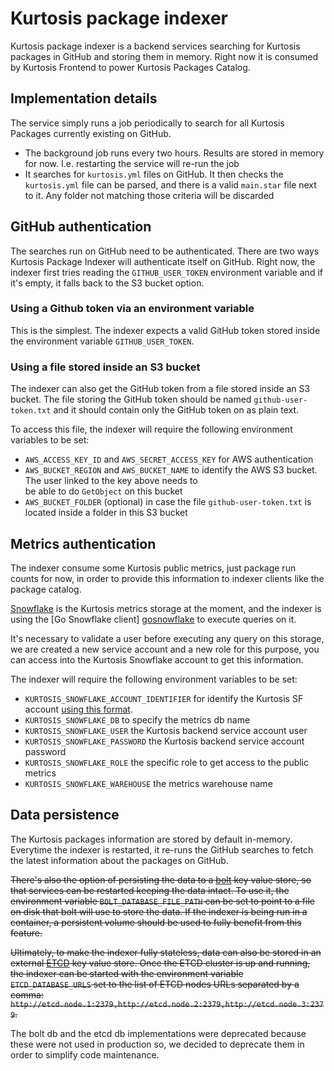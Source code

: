 Kurtosis package indexer
========================

Kurtosis package indexer is a backend services searching for Kurtosis packages in GitHub and storing them in memory.
Right now it is consumed by Kurtosis Frontend to power Kurtosis Packages Catalog.

Implementation details
----------------------

The service simply runs a job periodically to search for all Kurtosis Packages currently existing on GitHub.
- The background job runs every two hours. Results are stored in memory for now. I.e. restarting the service will re-run the job
- It searches for `kurtosis.yml` files on GitHub. It then checks the `kurtosis.yml` file can be parsed, and there is a valid `main.star` file next to it. Any folder not matching those criteria will be discarded

GitHub authentication
---------------------

The searches run on GitHub need to be authenticated. There are two ways Kurtosis Package Indexer will authenticate itself
on GitHub.
Right now, the indexer first tries reading the `GITHUB_USER_TOKEN` environment variable and if it's empty, it falls back
to the S3 bucket option.

### Using a Github token via an environment variable
This is the simplest. The indexer expects a valid GitHub token stored inside the environment variable `GITHUB_USER_TOKEN`.

### Using a file stored inside an S3 bucket
The indexer can also get the GitHub token from a file stored inside an S3 bucket.
The file storing the GitHub token should be named `github-user-token.txt` and it should contain only the GitHub token 
on as plain text.

To access this file, the indexer will require the following environment variables to be set:
- `AWS_ACCESS_KEY_ID` and `AWS_SECRET_ACCESS_KEY` for AWS authentication
- `AWS_BUCKET_REGION` and `AWS_BUCKET_NAME` to identify the AWS S3 bucket. The user linked to the key above needs to  
be able to do `GetObject` on this bucket
- `AWS_BUCKET_FOLDER` (optional) in case the file `github-user-token.txt` is located inside a folder in this S3 bucket

Metrics authentication
----------------------

The indexer consume some Kurtosis public metrics, just package run counts for now, in order to provide this information 
to indexer clients like the package catalog.

[Snowflake][snowflake] is the Kurtosis metrics storage at the moment, and the indexer is using the [Go Snowflake client]
[gosnowflake] to execute queries on it.

It's necessary to validate a user before executing any query on this storage, we are created a new service account
and a new role for this purpose, you can access into the Kurtosis Snowflake account to get this information.

The indexer will require the following environment variables to be set:
- `KURTOSIS_SNOWFLAKE_ACCOUNT_IDENTIFIER` for identify the Kurtosis SF account [using this format][snowflake-account-format].
- `KURTOSIS_SNOWFLAKE_DB` to specify the metrics db name
- `KURTOSIS_SNOWFLAKE_USER` the Kurtosis backend service account user
- `KURTOSIS_SNOWFLAKE_PASSWORD` the Kurtosis backend service account password
- `KURTOSIS_SNOWFLAKE_ROLE` the specific role to get access to the public metrics
- `KURTOSIS_SNOWFLAKE_WAREHOUSE` the metrics warehouse name

Data persistence
----------------

The Kurtosis packages information are stored by default in-memory. Everytime the indexer is restarted, it re-runs the
GitHub searches to fetch the latest information about the packages on GitHub.

~~There's also the option of persisting the data to a [bolt](https://github.com/etcd-io/bbolt) key value store, so that 
services can be restarted keeping the data intact. To use it, the environment variable `BOLT_DATABASE_FILE_PATH` can 
be set to point to a file on disk that bolt will use to store the data. If the indexer is being run in a container, a 
persistent volume should be used to fully benefit from this feature.~~

~~Ultimately, to make the indexer fully stateless, data can also be stored in an external 
[ETCD](https://etcd.io/) key value store. Once the ETCD cluster is up and running, the indexer can be started with the
environment variable `ETCD_DATABASE_URLS` set to the list of ETCD nodes URLs separated by a comma: 
`http://etcd.node.1:2379,http://etcd.node.2:2379,http://etcd.node.3:2379`.~~

The bolt db and the etcd db implementations were deprecated because these were not used in production so, we decided to
deprecate them in order to simplify code maintenance.

[snowflake]: https://www.snowflake.com/en/
[gosnowflake]: https://github.com/snowflakedb/gosnowflake
[snowflake-account-format]: https://docs.snowflake.com/en/user-guide/admin-account-identifier#format-1-preferred-account-name-in-your-organization